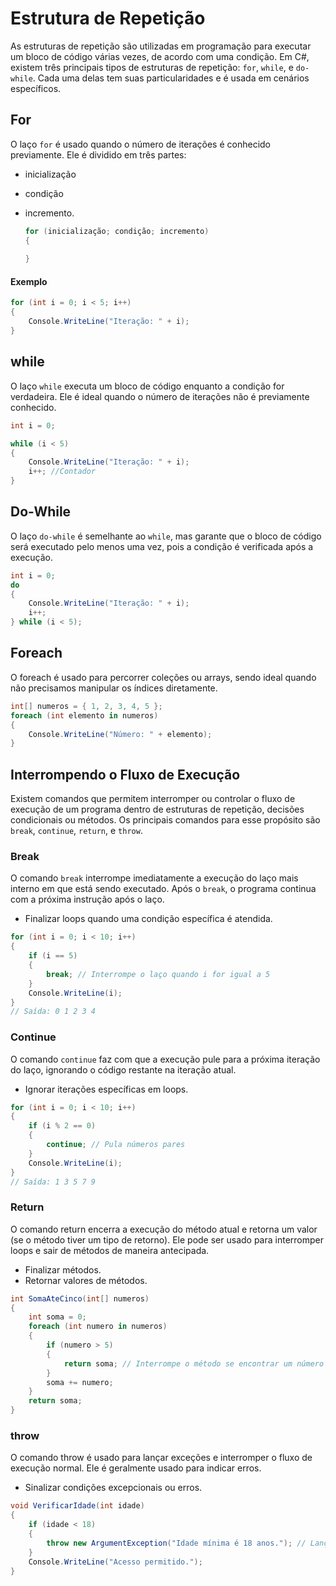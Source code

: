 # Estrutura de Repetição

As estruturas de repetição são utilizadas em programação para executar um bloco de código várias vezes, de acordo com uma condição. Em C#, existem três principais tipos de estruturas de repetição: ``for``, ``while``, e ``do-while``. Cada uma delas tem suas particularidades e é usada em cenários específicos.

## For

O laço ``for`` é usado quando o número de iterações é conhecido previamente. Ele é dividido em três partes: 
* inicialização
* condição
* incremento.

    ```c#
    for (inicialização; condição; incremento)
    {
        
    }
    ```
#### Exemplo

```c#
for (int i = 0; i < 5; i++)
{
    Console.WriteLine("Iteração: " + i);
}

```

## while

O laço ``while`` executa um bloco de código enquanto a condição for verdadeira. Ele é ideal quando o número de iterações não é previamente conhecido.

```c#
int i = 0;

while (i < 5)
{
    Console.WriteLine("Iteração: " + i);
    i++; //Contador
}
```

## Do-While

O laço ``do-while`` é semelhante ao ``while``, mas garante que o bloco de código será executado pelo menos uma vez, pois a condição é verificada após a execução.

```c#
int i = 0;
do
{
    Console.WriteLine("Iteração: " + i);
    i++;
} while (i < 5);
```

## Foreach

O foreach é usado para percorrer coleções ou arrays, sendo ideal quando não precisamos manipular os índices diretamente.

```c#
int[] numeros = { 1, 2, 3, 4, 5 };
foreach (int elemento in numeros)
{
    Console.WriteLine("Número: " + elemento);
}
```

## Interrompendo o Fluxo de Execução

Existem comandos que permitem interromper ou controlar o fluxo de execução de um programa dentro de estruturas de repetição, decisões condicionais ou métodos. Os principais comandos para esse propósito são ``break``, ``continue``, ``return``, e ``throw``.

### Break

O comando ``break`` interrompe imediatamente a execução do laço mais interno em que está sendo executado. Após o ``break``, o programa continua com a próxima instrução após o laço.
* Finalizar loops quando uma condição específica é atendida.

```c#
for (int i = 0; i < 10; i++)
{
    if (i == 5)
    {
        break; // Interrompe o laço quando i for igual a 5
    }
    Console.WriteLine(i);
}
// Saída: 0 1 2 3 4
```

### Continue

O comando ``continue`` faz com que a execução pule para a próxima iteração do laço, ignorando o código restante na iteração atual.
* Ignorar iterações específicas em loops.

```c#
for (int i = 0; i < 10; i++)
{
    if (i % 2 == 0)
    {
        continue; // Pula números pares
    }
    Console.WriteLine(i);
}
// Saída: 1 3 5 7 9
```

### Return

O comando return encerra a execução do método atual e retorna um valor (se o método tiver um tipo de retorno). Ele pode ser usado para interromper loops e sair de métodos de maneira antecipada.
* Finalizar métodos.
* Retornar valores de métodos.

```c#
int SomaAteCinco(int[] numeros)
{
    int soma = 0;
    foreach (int numero in numeros)
    {
        if (numero > 5)
        {
            return soma; // Interrompe o método se encontrar um número maior que 5
        }
        soma += numero;
    }
    return soma;
}
```

### throw

O comando throw é usado para lançar exceções e interromper o fluxo de execução normal. Ele é geralmente usado para indicar erros.
* Sinalizar condições excepcionais ou erros.

```c#
void VerificarIdade(int idade)
{
    if (idade < 18)
    {
        throw new ArgumentException("Idade mínima é 18 anos."); // Lança uma exceção
    }
    Console.WriteLine("Acesso permitido.");
}
```